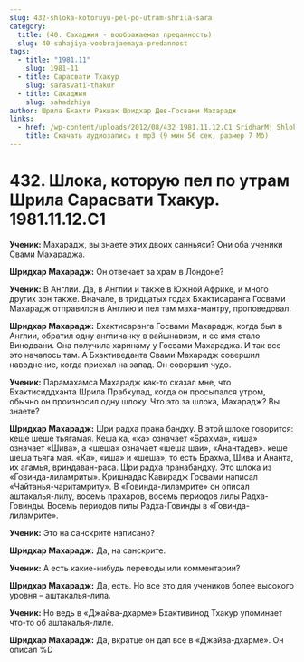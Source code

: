 ```yaml
---
slug: 432-shloka-kotoruyu-pel-po-utram-shrila-sara
category:
  title: (40. Сахаджия - воображаемая преданность)
  slug: 40-sahajiya-voobrajaemaya-predannost
tags:
  - title: "1981.11"
    slug: 1981-11
  - title: Сарасвати Тхакур
    slug: sarasvati-thakur
  - title: Сахаджия
    slug: sahadzhiya
author: Шрила Бхакти Ракшак Шридхар Дев-Госвами Махарадж
links:
  - href: /wp-content/uploads/2012/08/432_1981.11.12.C1_SridharMj_Shloka_kotoruyu_pel_po_utram_Shrila_Sarasvati_Thakur.mp3
    title: Скачать аудиозапись в mp3 (9 мин 56 сек, размер 7 Мб)
---
```


# 432. Шлока, которую пел по утрам Шрила Сарасвати Тхакур. 1981.11.12.C1

**Ученик:** Махарадж, вы знаете этих двоих санньяси? Они оба ученики Свами Махараджа.

**Шридхар Махарадж:** Он отвечает за храм в Лондоне?

**Ученик:** В Англии. Да, в Англии и также в Южной Африке, и много других зон также. Вначале, в тридцатых годах Бхактисаранга Госвами Махарадж отправился в Англию и пел там маха-мантру, проповедовал.

**Шридхар Махарадж:** Бхактисаранга Госвами Махарадж, когда был в Англии, обратил одну англичанку в вайшнавизм, и ее имя стало Винодвани. Она получила харинаму у Госвами Махараджа. И так все это началось там. А Бхактиведанта Свами Махарадж совершил наводнение, когда приехал на запад. Он совершил чудо.

**Ученик:** Парамахамса Махарадж как-то сказал мне, что Бхактисиддханта Шрила Прабхупад, когда он просыпался утром, обычно он произносил одну шлоку. Что это за шлока, Махарадж? Вы знаете?

**Шридхар Махарадж:** Шри радха прана бандху. В этой шлоке говорится: кеше шеше тьягамая. Кеша ка, «ка» означает «Брахма», «иша» означает «Шива», а «шеша» означает «шеша шаи», «Анантадев». кеше шеша тьяга мая. «Ка», «иша» и «шеша», то есть Брахма, Шива и Ананта, их агамья, вриндаван-раса. Шри радха пранабандху. Это шлока из «Говинда-лиламриты». Кришнадас Кавирадж Госвами написал «Чайтанья-чаритамриту». В «Говинда-лиламрите» он описал аштакалья-лилу, восемь прахаров, восемь периодов лилы Радха-Говинды. Восемь периодов лилы Радха-Говинды в «Говинда-лиламрите».

**Ученик:** Это на санскрите написано?

**Шридхар Махарадж:** Да, на санскрите.

**Ученик:** А есть какие-нибудь переводы или комментарии?

**Шридхар Махарадж:** Да, есть. Но все это для учеников более высокого уровня – аштакалья-лила.

**Ученик:** Но ведь в «Джайва-дхарме» Бхактивинод Тхакур упоминает что-то об аштакалья-лиле.

**Шридхар Махарадж:** Да, вкратце он дал все в «Джайва-дхарме». Он описал %D

